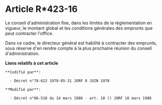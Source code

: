 # Article R*423-16

Le conseil d'administration fixe, dans les limites de la réglementation en vigueur, le montant global et les conditions
générales des emprunts que peut contracter l'office.

Dans ce cadre, le directeur général est habilité à contracter des emprunts, sous réserve d'en rendre compte à la plus
prochaine réunion du conseil d'administration.

**Liens relatifs à cet article**

	**Codifié par**:

	  - Décret n°78-622 1978-05-31 JORF 8 JUIN 1978

	**Modifié par**:

	  - Décret n°86-518 du 14 mars 1986 - art. 10 () JORF 16 mars 1986
